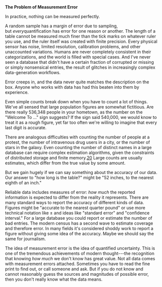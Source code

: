 **The Problem of Measurement Error**

In practice, nothing can be measured perfectly.

A random sample has a margin of error due to sampling, but *every*quantification has error for one reason or another. The length of a table cannot be measured much finer than the tick marks on whatever ruler you use, and the ruler itself was created with finite precision. Every physical sensor has noise, limited resolution, calibration problems, and other unaccounted variations. Humans are never completely consistent in their categorizations, and the world is filled with special cases. And I've never seen a database that didn't have a certain fraction of corrupted or missing or simply nonsensical entries, the result of glitches in increasingly complex data-generation workflows.

Error creeps in, and the data never quite matches the description on the box. Anyone who works with data has had this beaten into them by experience.

Even simple counts break down when you have to count a lot of things. We've all sensed that large population figures are somewhat fictitious. Are there really 536,348 people in your hometown, as the number on the "Welcome To ..." sign suggests? If the sign said 540,000, we would know to treat it as a rough figure, yet far too often we're willing to imagine that every last digit is accurate.

There are analogous difficulties with counting the number of people at a protest, the number of intravenous drug users in a city, or the number of stars in the galaxy. Even counting the number of distinct names in a large database can require complex estimation algorithms, given the constraints of distributed storage and finite memory.[20](https://www.cjr.org/tow_center_reports/the_curious_journalists_guide_to_data.php#citations) Large counts are usually estimates, which differ from the true value by some amount.

But we gain hugely if we can say something about the accuracy of our data. Our answer to "how long is the table?" might be "52 inches, to the nearest eighth of an inch."

Reliable data includes measures of error: *how much* the reported information is expected to differ from the reality it represents. There are many standard ways to report the accuracy of different kinds of data. Figures might be "accurate to the nearest quarter pound" or use more technical notation like ± and ideas like "standard error" and "confidence interval." For a large database you could report or estimate the number of bad entries. The modern census has a second wave to estimate coverage and therefore error. In many fields it's considered shoddy work to report a figure without giving some idea of the accuracy. Maybe we should say the same for journalism.

The idea of measurement error is the idea of quantified uncertainty. This is one of the tremendous achievements of modern thought---the recognition that knowing *how much* we don't know has great value. Not all data comes with measurement errors attached. Sometimes you have to read the fine print to find out, or call someone and ask. But if you do not know and cannot reasonably guess the sources and magnitudes of possible error, then you don't really know what the data means.